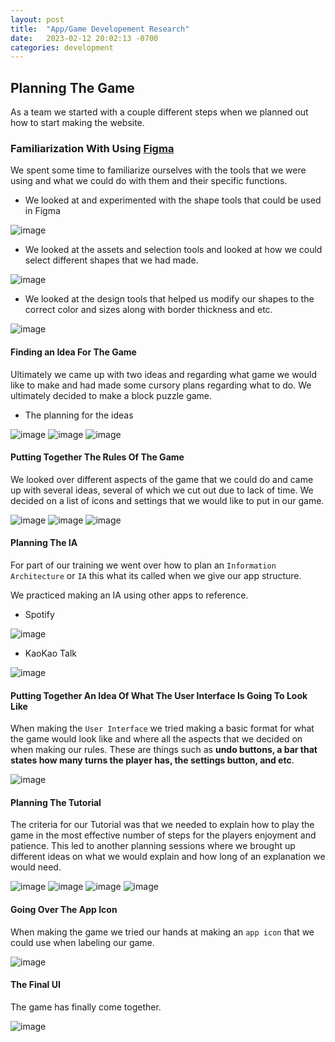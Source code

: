 ```yaml
---
layout: post
title:  "App/Game Developement Research"
date:   2023-02-12 20:02:13 -0700
categories: development
---
```


## Planning The Game

As a team we started with a couple different steps when we planned out how to start making the website.

### Familiarization With Using [Figma](https://www.figma.com/files/recent?fuid=1213707683867090178)

We spent some time to familiarize ourselves with the tools that we were using and what we could do with them and their specific functions.

- We looked at and experimented with the shape tools that could be used in Figma

![image](https://res.cloudinary.com/dgwjrp9pb/image/upload/v1680310096/Image_3-31-23_at_6.38_PM_vnetsg.jpg)

- We looked at the assets and selection tools and looked at how we could select different shapes that we had made.

![image](https://res.cloudinary.com/dgwjrp9pb/image/upload/v1680310158/Image_3-31-23_at_6.38_PM_yeuwup.jpg)

- We looked at the design tools that helped us modify our shapes to the correct color and sizes along with border thickness and etc.

![image](https://res.cloudinary.com/dgwjrp9pb/image/upload/v1680310173/Image_3-31-23_at_6.38_PM_omgkqn.jpg)

#### Finding an Idea For The Game

Ultimately we came up with two ideas and regarding what game we would like to make and had made some cursory plans regarding what to do. We ultimately decided to make a block puzzle game.

- The planning for the ideas

![image](https://res.cloudinary.com/dgwjrp9pb/image/upload/v1680310337/Screen_Shot_2023-03-31_at_6.51.12_PM_cepnoh.png)
![image](https://res.cloudinary.com/dgwjrp9pb/image/upload/v1680310329/Screen_Shot_2023-03-31_at_6.51.04_PM_k1ctwd.png)
![image](https://res.cloudinary.com/dgwjrp9pb/image/upload/v1680310320/Screen_Shot_2023-03-31_at_6.50.55_PM_s7y8ez.png)

#### Putting Together The Rules Of The Game

We looked over different aspects of the game that we could do and came up with several ideas, several of which we cut out due to lack of time. We decided on a list of icons and settings that we would like to put in our game.

![image](https://res.cloudinary.com/dgwjrp9pb/image/upload/v1680310545/Screen_Shot_2023-03-31_at_6.54.40_PM_foph7f.png)
![image](https://res.cloudinary.com/dgwjrp9pb/image/upload/v1680310597/Screen_Shot_2023-03-31_at_6.55.32_PM_rx4ifr.png)
![image](https://res.cloudinary.com/dgwjrp9pb/image/upload/v1680310632/Screen_Shot_2023-03-31_at_6.56.07_PM_fdo74n.png)

#### Planning The IA

For part of our training we went over how to plan an `Information Architecture` or `IA` this what its called when we give our app structure.

We practiced making an IA using other apps to reference.

- Spotify

![image](https://res.cloudinary.com/dgwjrp9pb/image/upload/v1680310705/Screen_Shot_2023-03-31_at_6.57.20_PM_abh0k6.png)

- KaoKao Talk

![image](https://res.cloudinary.com/dgwjrp9pb/image/upload/v1680310695/Screen_Shot_2023-03-31_at_6.57.08_PM_pfsxii.png)

#### Putting Together An Idea Of What The User Interface Is Going To Look Like

When making the `User Interface` we tried making a basic format for what the game would look like and where all the aspects that we decided on when making our rules. These are things such as **undo buttons, a bar that states how many turns the player has, the settings button, and etc**.

![image]()

#### Planning The Tutorial

The criteria for our Tutorial was that we needed to explain how to play the game in the most effective number of steps for the players enjoyment and patience. This led to another planning sessions where we brought up different ideas on what we would explain and how long of an explanation we would need.

![image](https://res.cloudinary.com/dgwjrp9pb/image/upload/v1680310884/Screen_Shot_2023-03-31_at_7.00.19_PM_xes8u2.png)
![image](https://res.cloudinary.com/dgwjrp9pb/image/upload/v1680310902/Screen_Shot_2023-03-31_at_7.00.37_PM_tycr5g.png)
![image](https://res.cloudinary.com/dgwjrp9pb/image/upload/v1680310911/Screen_Shot_2023-03-31_at_7.00.45_PM_n3w305.png)
![image](https://res.cloudinary.com/dgwjrp9pb/image/upload/v1680311105/Screen_Shot_2023-03-31_at_7.04.00_PM_kdsapy.png)

#### Going Over The App Icon

When making the game we tried our hands at making an `app icon` that we could use when labeling our game.

![image](https://res.cloudinary.com/dgwjrp9pb/image/upload/v1680311144/Screen_Shot_2023-03-31_at_7.04.39_PM_y6mhnp.png)

#### The Final UI

The game has finally come together.

![image](https://res.cloudinary.com/dgwjrp9pb/image/upload/v1680311169/Screen_Shot_2023-03-31_at_7.05.04_PM_n5h570.png)
